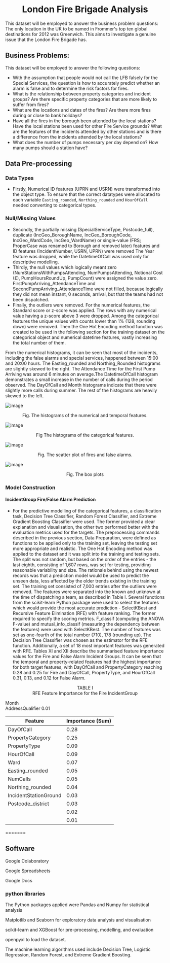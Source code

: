 <div align="center">
  <h1>London Fire Brigade Analysis</h1>
</div>

This dataset will be employed to answer the business problem questions:
The only location in the UK to be named in Frommer's top ten global destinations for 2012 was Greenwich. This aims to investigate a genuine issue that the London Fire Brigade has.

## Business Problems:
This dataset will be employed to answer the following questions:
* With the assumption that people would not call the LFB falsely for the Special Services, the question is how to accurately predict whether an alarm is false and to determine the risk factors for fires. 
* What is the relationship between property categories and incident groups? Are there specific property categories that are more likely to suffer from fires?
* What are the locations and dates of the fires? Are there more fires during or close to bank holidays?
* Have all the fires in the borough been attended by the local stations? Have the local stations been used for other Fire Service grounds? What are the features of the incidents attended by other stations and is there a difference from the incidents attended by the local stations?
* What does the number of pumps necessary per day depend on? How many pumps should a station have?

## Data Pre-processing
### Data Types
* Firstly, Numerical ID features (UPRN and USRN) were transformed into the object type. To ensure that the correct datatypes were allocated to each variable `Easting_rounded`, `Northing_rounded` and `HourOfCall` needed converting to categorical types. 

### Null/Missing Values
* Secondly, the partially missing (SpecialServiceType, Postcode_full), duplicate (IncGeo_BoroughName, IncGeo_BoroughCode, IncGeo_WardCode, IncGeo_WardName) or single-value (FRS; ProperCase was renamed to Borough and removed later) features and ID features (IncidentNumber, USRN, UPRN) were removed
The Year feature was dropped, while the DatetimeOfCall was used only for descriptive modelling. 
* Thirdly, the null values which logically meant zero (NumStationsWithPumpsAttending, NumPumpsAttending, Notional Cost (£), PumpHoursRoundUp, PumpCount) were assigned the value zero. FirstPumpArriving_AttendanceTime and SecondPumpArriving_AttendanceTime were not filled, because logically they did not mean instant, 0 seconds, arrival, but that the teams had not been dispatched.
* Finally, the outliers were removed. For the numerical features, the Standard score or z-score was applied. The rows with any numerical value having a z-score above 3 were dropped. Among the categorical features the unique values with counts lower than 1% (128, rounding down) were removed. Then the One Hot Encoding method function was created to be used in the following section for the training dataset on the categorical object and numerical datetime features, vastly increasing the total number of them.  


From the numerical histograms, it can be seen that most of the incidents, including the false alarms and special services, happened between 15:00 and 20:00 hours. The Easting_rounded and Northing_Rounded histograms are slightly skewed to the right. The Attendance Time for the First Pump Arriving was around 6 minutes on average.The DatetimeOfCall histogram demonstrates a small increase in the number of calls during the period observed. The DayOfCall and Month histograms indicate that there were slightly more calls during summer. The rest of the histograms are heavily skewed to the left.

![image](https://github.com/Zhrasa/London-Fire-Brigade-Callout-Analysis/assets/99383300/ac9876ae-f668-4278-801e-169c9c5f4221)
<div align="center">   Fig. The histograms of the numerical and temporal features. </div>


![image](https://github.com/Zhrasa/London-Fire-Brigade-Callout-Analysis/assets/99383300/f80c573a-004b-4bb8-bd19-09d1c669cffe)

<div align="center"> Fig The histograms of the categorical features.</div>


![image](https://github.com/Zhrasa/London-Fire-Brigade-Callout-Analysis/assets/99383300/7b134ecb-3086-4c50-a5c3-595c7107d90d)

<div align="center"> Fig. The scatter plot of fires and false alarms.</div>


![image](https://github.com/user-attachments/assets/00a05f8c-5127-47b0-bf94-3fd087949ee1)

 <div align="center"> Fig. The box plots </div>

### Model Construction

#### IncidentGroup Fire/False Alarm Prediction

* For the predictive modelling of the categorical features, a classification task, Decision Tree Classifier, Random Forest Classifier, and Extreme Gradient Boosting Classifier were used. The former provided a clear explanation and visualisation, the other two performed better with the evaluation metrics used for the targets. 
The preprocessing commands described in the previous section, Data Preparation, were defined as functions to be applied only to the training set, leaving the testing set more appropriate and realistic.
The One Hot Encoding method was applied to the dataset and it was split into the training and testing sets. The split was not random, but based on the order of the entries - the last eighth, consisting of 1,607 rows, was set for testing, providing reasonable variability and size. The rationale behind using the newest records was that a prediction model would be used to predict the unseen data, less affected by the older trends existing in the training set. The training set consisted of 7,000 entries after the outliers were removed. 
The features were separated into the known and unknown at the time of dispatching a team, as described in Table I. 
Several functions from the scikit-learn Python package were used to select the features which would provide the most accurate prediction - SelectKBest and Recursive Feature Elimination (RFE) with feature ranking. The former required to specify the scoring metrics. F_classif (computing the ANOVA F-value) and mutual_info_classif (measuring the dependency between the features) were used with SelectKBest. The number of features was set as one-fourth of the total number (710), 178 (rounding up). 
The Decision Tree Classifier was chosen as the estimator for the RFE function. Additionally, a set of 18 most important features was generated with RFE. Tables XI and XII describe the summarised feature importance values for the Fire and False Alarm Incident Groups. It can be seen that the temporal and property-related features had the highest importance for both target features, with DayOfCall and PropertyCategory reaching 0.28 and 0.25 for Fire and DayOfCall, PropertyType, and HourOfCall 0.31, 0.13, and 0.12 for False Alarm.

<div align="center"> TABLE I </div>
<div align="center">RFE Feature Importance for the Fire IncidentGroup</div>


Month	
AddressQualifier	0.01


|**Feature** | **Importance (Sum)** |
|--------------|--------------|
| DayOfCall | 0.28 |
| PropertyCategory | 0.25 |
| PropertyType | 0.09 |
| HourOfCall | 0.09 | 
| Ward | 0.07 |
| Easting_rounded | 0.05 |
| NumCalls | 0.05 |
| Northing_rounded | 0.04 |
| IncidentStationGround | 0.03 |
| Postcode_district | 0.03 |
|  | 0.02 |
|  | 0.01 |


======= 


## Software

Google Colaboratory

Google Spreadsheets

Google Docs

### python libraries 

The Python packages applied were Pandas and Numpy for statistical analysis 

Matplotlib and Seaborn for exploratory data analysis and visualisation

scikit-learn and XGBoost for pre-processing, modelling, and evaluation 

openpyxl to load the dataset.

The machine learning algorithms used include Decision Tree, Logistic Regression, Random Forest, and Extreme Gradient Boosting. 
